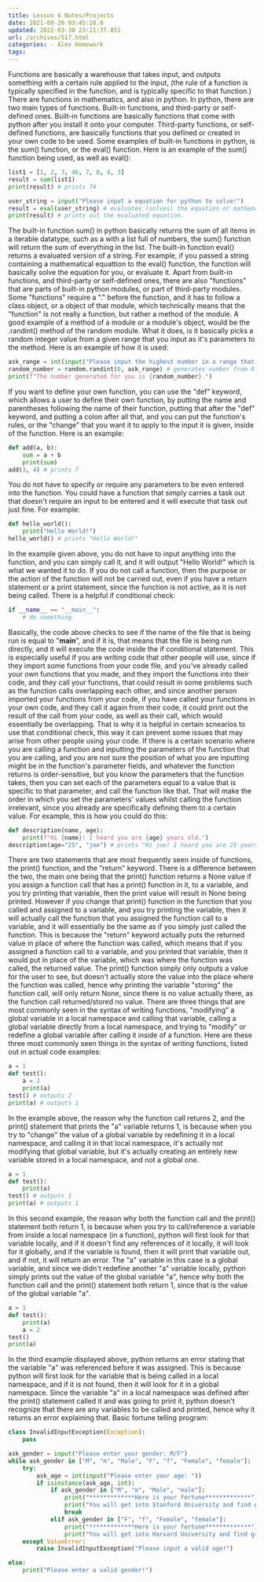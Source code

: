 ```yaml
---
title: Lesson 6 Notes/Projects
date: 2021-08-26 03:45:28.0
updated: 2022-03-30 23:21:37.851
url: /archives/517.html
categories: - Alex Homework
tags: 
---
```




Functions are basically a warehouse that takes input, and outputs something with a certain rule applied to the input, (the rule of a function is typically specified in the function, and is typically specific to that function.) There are functions in mathematics, and also in python. In python, there are two main types of functions. Built-in functions, and third-party or self-defined ones. Built-in functions are basically functions that come with python after you install it onto your computer. Third-party functions, or self-defined functions, are basically functions that you defined or created in your own code to be used. Some examples of built-in functions in python, is the sum() function, or the eval() function. Here is an example of the sum() function being used, as well as eval():

```python
list1 = [1, 2, 3, 46, 7, 8, 4, 3]
result = sum(list1)
print(result) # prints 74
```

```python
user_string = input("Please input a equation for python to solve!")
result = eval(user_string) # evaluates (solves) the equation or mathematical problem that the user inputted.
print(result) # prints out the evaluated equation.
```

The built-in function sum() in python basically returns the sum of all items in a iterable datatype, such as a with a list full of numbers, the sum() function will return the sum of everything in the list. The built-in function eval() returns a evaluated version of a string. For example, if you passed a string containing a mathematical equattion to the eval() function, the function will basically solve the equation for you, or evaluate it. Apart from built-in functions, and third-party or self-defined ones, there are also "functions" that are parts of built-in python modules, or part of third-party modules. Some "functions" require a "." before the function, and it has to follow a class object, or a object of that module, which technically means that the "function" is not really a function, but rather a method of the module. A good example of a method of a module or a module's object, would be the .randint() method of the random module. What it does, is it basically picks a random integer value from a given range that you input as it's parameters to the method. Here is an example of how it is used:

```python
ask_range = int(input("Please input the highest number in a range that you would like to generate a random number in: "))
random_number = random.randint(0, ask_range) # generates number from 0 to the number that the user specified. .randint() is a method of the "random" object
print(f"The number generated for you is {random_number}.")
```

If you want to define your own function, you can use the "def" keyword, which allows a user to define their own function, by putting the name and parentheses following the name of their function, putting that after the "def" keyword, and putting a colon after all that, and you can put the function's rules, or the "change" that you want it to apply to the input it is given, inside of the function. Here is an example:

```python
def add(a, b):
    sum = a + b
    print(sum)
add(3, 4) # prints 7
```

You do not have to specify or require any parameters to be even entered into the function. You could have a function that simply carries a task out that doesn't require an input to be entered and it will execute that task out just fine. For example:

```python
def hello_world():
    print("Hello World!")
hello_world() # prints "Hello World!"
```

In the example given above, you do not have to input anything into the function, and you can simply call it, and it will output "Hello World!" which is what we wanted it to do. If you do not call a function, then the purpose or the action of the function will not be carried out, even if you have a return statement or a print statement, since the function is not active, as it is not being called. There is a helpful if conditional check:

```python
if __name__ == "__main__":
    # do something
```

Basically, the code above checks to see if the name of the file that is being run is equal to "**main**", and if it is, that means that the file is being run directly, and it will execute the code inside the if conditional statement. This is especially useful if you are writing code that other people will use, since if they import some functions from your code file, and you've already called your own functions that you made, and they import the functions into their code, and they call your functions, that could result in some problems such as the function calls overlapping each other, and since another person imported your functions from your code, if you have called your functions in your own code, and they call it again from their code, it could print out the result of the call from your code, as well as their call, which would essentially be overlapping. That is why it is helpful in certain scnearios to use that conditional check, this way it can prevent some issues that may arise from other people using your code. If there is a certain scenario where you are calling a function and inputting the parameters of the function that you are calling, and you are not sure the position of what you are inputting might be in the function's parameter fields, and whatever the function returns is order-sensitive, but you know the parameters that the function takes, then you can set each of the parameters equal to a value that is specific to that parameter, and call the function like that. That will make the order in which you set the parameters' values whilst calling the function irrelevant, since you already are specifically defining them to a certain value. For example, this is how you could do this:

```python
def description(name, age):
    print(f"Hi {name}! I heard you are {age} years old.")
description(age="25", "joe") # prints "Hi joe! I heard you are 25 years old."
```

There are two statements that are most frequently seen inside of functions, the print() function, and the "return" keyword. There is a difference between the two, the main one being that the print() function returns a None value if you assign a function call that has a print() function in it, to a variable, and you try printing that variable, then the print value will result in None being printed. However if you change that print() function in the function that you called and assigned to a variable, and you try printing the variable, then it will actually call the function that you assigned the function call to a variable, and it will essentially be the same as if you simply just called the function. This is because the "return" keyword actually puts the returned value in place of where the function was called, which means that if you assigned a function call to a variable, and you printed that variable, then it would put in place of the variable, which was where the function was called, the returned value. The print() function simply only outputs a value for the user to see, but doesn't actually store the value into the place where the function was called, hence why printing the variable "storing" the function call, will only return None, since there is no value actually there, as the function call returned/stored no value. There are three things that are most commonly seen in the syntax of writing functions, "modifying" a global variable in a local namespace and calling that variable, calling a global variable directly from a local namespace, and trying to "modify" or redefine a global variable after calling it inside of a function. Here are these three most commonly seen things in the syntax of writing functions, listed out in actual code examples:

```python
a = 1
def test():
    a = 2
    print(a)
test() # outputs 2
print(a) # outputs 1
```

In the example above, the reason why the function call returns 2, and the print() statement that prints the "a" variable returns 1, is because when you try to "change" the value of a global variable by redefining it in a local namespace, and calling it in that local namespace, it's actually not modifying that global variable, but it's actually creating an entirely new variable stored in a local namespace, and not a global one.

```python
a = 1
def test():
    print(a)
test() # outputs 1
print(a) # outputs 1
```

In this second example, the reason why both the function call and the print() statement both return 1, is because when you try to call/reference a variable from inside a local namespace (in a function), python will first look for that variable locally, and if it doesn't find any references of it locally, it will look for it globally, and if the variable is found, then it will print that variable out, and if not, it will return an error. The "a" variable in this case is a global variable, and since we didn't redefine another "a" variable locally, python simply prints out the value of the global variable "a", hence why both the function call and the print() statement both return 1, since that is the value of the global variable "a".

```python
a = 1
def test():
    print(a)
    a = 2
test()
print(a)
```

In the third example displayed above, python returns an error stating that the variable "a" was referenced before it was assigned. This is because python will first look for the variable that is being called in a local namespace, and if it is not found, then it will look for it in a global namespace. Since the variable "a" in a local namespace was defined after the print() statement called it and was going to print it, python doesn't recognize that there are any variables to be called and printed, hence why it returns an error explaining that. Basic fortune telling program:

```python
class InvalidInputException(Exception):
    pass

ask_gender = input("Please enter your gender: M/F")
while ask_gender in ["M", "m", "Male", "F", "f", "Female", "female"]:
    try:
        ask_age = int(input("Please enter your age: "))
        if isinstance(ask_age, int):
            if ask_gender in ["M", "m", "Male", "male"]:
                print("*************Here is your fortune*************")
                print("You will get into Stanford University and find great success!")
                break
            elif ask_gender in ["F", "f", "Female", "female"]:
                print("*************Here is your fortune*************")
                print("You will get into Harvard University and find great success!")
    except ValueError:
        raise InvalidInputException("Please input a valid age!")

else:
    print("Please enter a valid gender!")
```